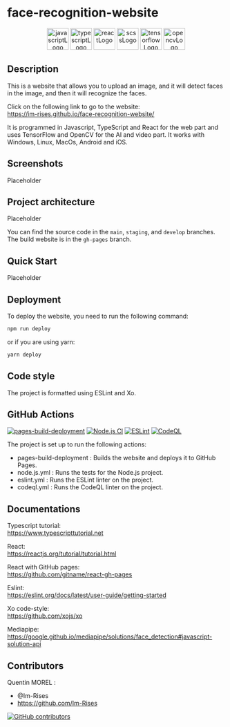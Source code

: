 # face-recognition-website

<p align="center">
    <img src="https://img.shields.io/badge/JavaScript-323330?style=for-the-badge&logo=javascript&logoColor=F7DF1E" alt="javascriptLogo" style="height:50px;">
    <img src="https://img.shields.io/badge/TypeScript-007ACC?style=for-the-badge&logo=typescript&logoColor=white" alt="typescriptLogo" style="height:50px;">
    <img src="https://img.shields.io/badge/React-20232A?style=for-the-badge&logo=react&logoColor=61DAFB" alt="reactLogo" style="height:50px;">
    <img src="https://img.shields.io/badge/Sass-CC6699?style=for-the-badge&logo=sass&logoColor=white" alt="scssLogo" style="height:50px;">
    <img src="https://img.shields.io/badge/TensorFlow-FF6F00?style=for-the-badge&logo=tensorflow&logoColor=white" alt="tensorflowLogo" style="height:50px;">
    <img src="https://user-images.githubusercontent.com/59691442/172961027-fd9185a5-da77-46e3-97b1-54e99e242822.png" alt="opencvLogo" style="height:50px;">
</p>

## Description

This is a website that allows you to upload an image, and it will detect faces in the image, and then it will recognize
the faces.

Click on the following link to go to the website:  
<https://im-rises.github.io/face-recognition-website/>

It is programmed in Javascript, TypeScript and React for the web part and uses TensorFlow and OpenCV for the AI and
video part. It works with Windows, Linux, MacOs, Android and iOS.

<!--
Should I use SASS or CSS?
-->

## Screenshots

Placeholder

## Project architecture

Placeholder

You can find the source code in the `main`, `staging`, and `develop` branches. The build website is in the `gh-pages`
branch.

## Quick Start

Placeholder

## Deployment

To deploy the website, you need to run the following command:

```bash
npm run deploy
```

or if you are using yarn:

```bash 
yarn deploy
```

## Code style

The project is formatted using ESLint and Xo.

## GitHub Actions

[![pages-build-deployment](https://github.com/Im-Rises/face-recognition-website/actions/workflows/pages/pages-build-deployment/badge.svg)](https://github.com/Im-Rises/face-recognition-website/actions/workflows/pages/pages-build-deployment)
[![Node.js CI](https://github.com/Im-Rises/face-recognition-website/actions/workflows/node.js.yml/badge.svg?branch=main)](https://github.com/Im-Rises/face-recognition-website/actions/workflows/node.js.yml)
[![ESLint](https://github.com/Im-Rises/face-recognition-website/actions/workflows/eslint.yml/badge.svg?branch=main)](https://github.com/Im-Rises/face-recognition-website/actions/workflows/eslint.yml)
[![CodeQL](https://github.com/Im-Rises/face-recognition-website/actions/workflows/codeql.yml/badge.svg?branch=main)](https://github.com/Im-Rises/face-recognition-website/actions/workflows/codeql.yml)

The project is set up to run the following actions:

- pages-build-deployment : Builds the website and deploys it to GitHub Pages.
- node.js.yml : Runs the tests for the Node.js project.
- eslint.yml : Runs the ESLint linter on the project.
- codeql.yml : Runs the CodeQL linter on the project.

## Documentations

Typescript tutorial:  
<https://www.typescripttutorial.net>

React:  
<https://reactjs.org/tutorial/tutorial.html>

React with GitHub pages:  
<https://github.com/gitname/react-gh-pages>

Eslint:  
<https://eslint.org/docs/latest/user-guide/getting-started>

Xo code-style:  
<https://github.com/xojs/xo>

Mediapipe:  
<https://google.github.io/mediapipe/solutions/face_detection#javascript-solution-api>

## Contributors

Quentin MOREL :

- @Im-Rises
- <https://github.com/Im-Rises>

[![GitHub contributors](https://contrib.rocks/image?repo=Im-Rises/face-recognition-website)](https://github.com/Im-Rises/face-recognition-website/graphs/contributors)
